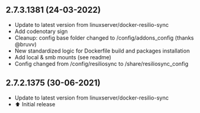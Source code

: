 
## 2.7.3.1381 (24-03-2022)
- Update to latest version from linuxserver/docker-resilio-sync
- Add codenotary sign
- Cleanup: config base folder changed to /config/addons_config (thanks @bruvv)
- New standardized logic for Dockerfile build and packages installation
- Add local & smb mounts (see readme)
- Config changed from /config/resiliosync to /share/resiliosync_config

## 2.7.2.1375 (30-06-2021)

- Update to latest version from linuxserver/docker-resilio-sync
- :arrow_up: Initial release
